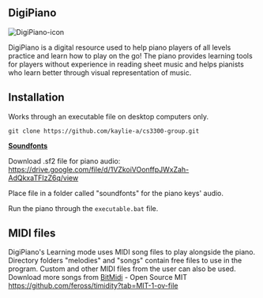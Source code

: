 ## DigiPiano
![DigiPiano-icon](https://github.com/user-attachments/assets/e9ddcf1e-4d03-48e5-b9a1-59a913370a8e)


DigiPiano is a digital resource used to help piano players of all levels practice and learn how to play on the go! The piano provides learning tools for players without experience in reading sheet music and helps pianists who learn better through visual representation of music.

## Installation
Works through an executable file on desktop computers only.

```
git clone https://github.com/kaylie-a/cs3300-group.git
```

<ins>**Soundfonts**</ins>

Download .sf2 file for piano audio: https://drive.google.com/file/d/1VZkoiVOonffpJWxZah-AdQkxaTFIzZ6q/view

Place file in a folder called "soundfonts" for the piano keys' audio.

Run the piano through the ```executable.bat``` file.

## MIDI files
DigiPiano's Learning mode uses MIDI song files to play alongside the piano. Directory folders "melodies" and "songs" contain free files to use in the program.
Custom and other MIDI files from the user can also be used. Download more songs from [BitMidi](https://bitmidi.com/) - Open Source MIT https://github.com/feross/timidity?tab=MIT-1-ov-file

